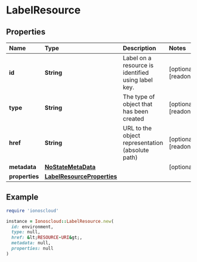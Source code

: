# LabelResource

## Properties

| Name | Type | Description | Notes |
| :--- | :--- | :--- | :--- |
| **id** | **String** | Label on a resource is identified using label key. | \[optional\]\[readonly\] |
| **type** | **String** | The type of object that has been created | \[optional\]\[readonly\] |
| **href** | **String** | URL to the object representation \(absolute path\) | \[optional\]\[readonly\] |
| **metadata** | [**NoStateMetaData**](nostatemetadata.md) |  | \[optional\] |
| **properties** | [**LabelResourceProperties**](labelresourceproperties.md) |  |  |

## Example

```ruby
require 'ionoscloud'

instance = Ionoscloud::LabelResource.new(
  id: environment,
  type: null,
  href: &lt;RESOURCE-URI&gt;,
  metadata: null,
  properties: null
)
```

